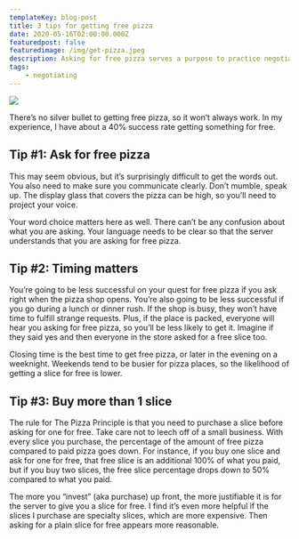 ```yaml
---
templateKey: blog-post
title: 3 tips for getting free pizza
date: 2020-05-16T02:00:00.000Z
featuredpost: false
featuredimage: /img/get-pizza.jpeg
description: Asking for free pizza serves a purpose to practice negotiating in business. For now, I’ll break down the tips to get you free pizza, and will forego the business tips. 
tags:
    - negotiating
---
```

![](/img/get-pizza.jpeg)

There’s no silver bullet to getting free pizza, so it won’t always work. In my experience, I have about a 40% success rate getting something for free.

## Tip #1: Ask for free pizza 

This may seem obvious, but it’s surprisingly difficult to get the words out. You also need to make sure you communicate clearly. Don’t mumble, speak up. The display glass that covers the pizza can be high, so you’ll need to project your voice. 

Your word choice matters here as well. There can’t be any confusion about what you are asking. Your language needs to be clear so that the server understands that you are asking for free pizza.

## Tip #2: Timing matters

You’re going to be less successful on your quest for free pizza if you ask right when the pizza shop opens. You’re also going to be less successful if you go during a lunch or dinner rush. If the shop is busy, they won’t have time to fulfill strange requests. Plus, if the place is packed, everyone will hear you asking for free pizza, so you’ll be less likely to get it. Imagine if they said yes and then everyone in the store asked for a free slice too. 

Closing time is the best time to get free pizza, or later in the evening on a weeknight. Weekends tend to be busier for pizza places, so the likelihood of getting a slice for free is lower. 

## Tip #3: Buy more than 1 slice

The rule for The Pizza Principle is that you need to purchase a slice before asking for one for free. Take care not to leech off of a small business. With every slice you purchase, the percentage of the amount of free pizza compared to paid pizza goes down. For instance, if you buy one slice and ask for one for free, that free slice is an additional 100% of what you paid, but if you buy two slices, the free slice percentage drops down to 50% compared to what you paid. 

The more you “invest” (aka purchase) up front, the more justifiable it is for the server to give you a slice for free. I find it’s even more helpful if the slices I purchase are specialty slices, which are more expensive. Then asking for a plain slice for free appears more reasonable.
